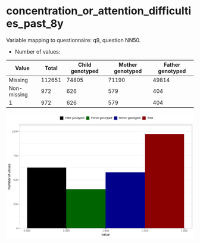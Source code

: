 # concentration_or_attention_difficulties_past_8y
Variable mapping to questionnaire: q9, question NN50.
- Number of values:

| Value | Total | Child genotyped | Mother genotyped | Father genotyped |
| ----- | ----- | --------------- | ---------------- | ---------------- |
| Missing | 112651 | 74805 | 71190 | 49814 |
| Non-missing | 972 | 626 | 579 | 404 |
| 1 | 972 | 626 | 579 | 404 |



![](concentration_or_attention_difficulties_past_8y_n.png)



